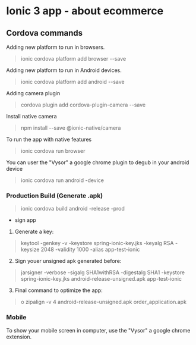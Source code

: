# Ionic 3 app - about ecommerce

## Cordova commands
Adding new platform to run in browsers.
> ionic cordova platform add browser --save

Adding new platform to run in Android devices.
> ionic cordova platform add android --save

Adding camera plugin
> cordova plugin add cordova-plugin-camera --save

Install native camera
> npm install --save @ionic-native/camera

To run the app with native features
> ionic cordova run browser

You can user the "Vysor" a google chrome plugin to degub in your android device
> ionic cordova run android -device

### Production Build (Generate .apk)
> ionic cordova build android -release -prod

- sign app
1. Generate a key:
> keytool -genkey -v -keystore spring-ionic-key.jks -keyalg RSA -keysize 2048 -validity 1000 -alias app-test-ionic

2. Sign youer unsigned apk generated before:
> jarsigner -verbose -sigalg SHA1withRSA -digestalg SHA1 -keystore spring-ionic-key.jks android-release-unsigned.apk app-test-ionic

3. Final command to optimize the app:
> o zipalign -v 4 android-release-unsigned.apk order_application.apk

### Mobile
To show your mobile screen in computer, use the "Vysor" a google chrome extension.

